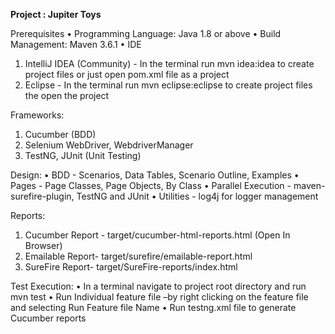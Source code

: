 **Project : Jupiter Toys**

Prerequisites
•	Programming Language: Java 1.8 or above
•	Build Management: Maven 3.6.1
•	IDE
1.	IntelliJ IDEA (Community) - In the terminal run mvn idea:idea to create project files or just open pom.xml file as a project
2.	Eclipse - In the terminal run mvn eclipse:eclipse to create project files the open the project

Frameworks:
1.	Cucumber (BDD)
2.	Selenium WebDriver, WebdriverManager
3.	TestNG, JUnit (Unit Testing)

Design:
•	BDD - Scenarios, Data Tables, Scenario Outline, Examples
•	Pages - Page Classes, Page Objects, By Class
•	Parallel Execution - maven-surefire-plugin, TestNG and JUnit 
•	Utilities - log4j for logger management

Reports:
1.	Cucumber Report - target/cucumber-html-reports.html (Open In Browser)
2.	Emailable Report- target/surefire/emailable-report.html
3.	SureFire Report- target/SureFire-reports/index.html

Test Execution:
•	In a terminal navigate to project root directory and run mvn test
•	Run Individual feature file –by right clicking on the feature file and selecting Run Feature file Name
•   Run testng.xml file to generate Cucumber reports

